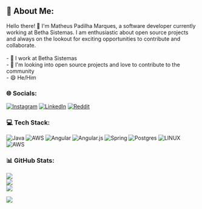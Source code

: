 ## 💫 About Me:
Hello there! 👋 I'm Matheus Padilha Marques, a software developer currently working at Betha Sistemas. I am enthusiastic about open source projects and always on the lookout for exciting opportunities to contribute and collaborate.<br><br>- 💼 I work at Betha Sistemas<br>- 🌱 I'm looking into open source projects and love to contribute to the community<br>- 😄 He/Him


### 🌐 Socials:
[![Instagram](https://img.shields.io/badge/Instagram-%23E4405F.svg?logo=Instagram&logoColor=white)](https://instagram.com/mtspadilha) [![LinkedIn](https://img.shields.io/badge/LinkedIn-%230077B5.svg?logo=linkedin&logoColor=white)](https://linkedin.com/in/paadilhaa) [![Reddit](https://img.shields.io/badge/Reddit-%23FF4500.svg?logo=Reddit&logoColor=white)](https://reddit.com/user/mts_padda) 

### 💻 Tech Stack:
![Java](https://img.shields.io/badge/java-%23ED8B00.svg?style=for-the-badge&logo=openjdk&logoColor=white) ![AWS](https://img.shields.io/badge/AWS-%23FF9900.svg?style=for-the-badge&logo=amazon-aws&logoColor=white) ![Angular](https://img.shields.io/badge/angular-%23DD0031.svg?style=for-the-badge&logo=angular&logoColor=white) ![Angular.js](https://img.shields.io/badge/angular.js-%23E23237.svg?style=for-the-badge&logo=angularjs&logoColor=white) ![Spring](https://img.shields.io/badge/spring-%236DB33F.svg?style=for-the-badge&logo=spring&logoColor=white) ![Postgres](https://img.shields.io/badge/postgres-%23316192.svg?style=for-the-badge&logo=postgresql&logoColor=white) ![LINUX](https://img.shields.io/badge/Linux-FCC624?style=for-the-badge&logo=linux&logoColor=black) ![AWS](https://img.shields.io/badge/AWS-%23FF9900.svg?style=for-the-badge&logo=amazon-aws&logoColor=white)
### 📊 GitHub Stats:
![](https://github-readme-stats.vercel.app/api?username=mtspadda&theme=material-palenight&hide_border=true&include_all_commits=true&count_private=false)<br/>
![](https://github-readme-streak-stats.herokuapp.com/?user=mtspadda&theme=material-palenight&hide_border=true)<br/>
![](https://github-readme-stats.vercel.app/api/top-langs/?username=mtspadda&theme=material-palenight&hide_border=true&include_all_commits=true&count_private=false&layout=compact)


[![](https://visitcount.itsvg.in/api?id=mtspadda&icon=0&color=12)](https://visitcount.itsvg.in)

<!-- Proudly created with GPRM ( https://gprm.itsvg.in ) -->
